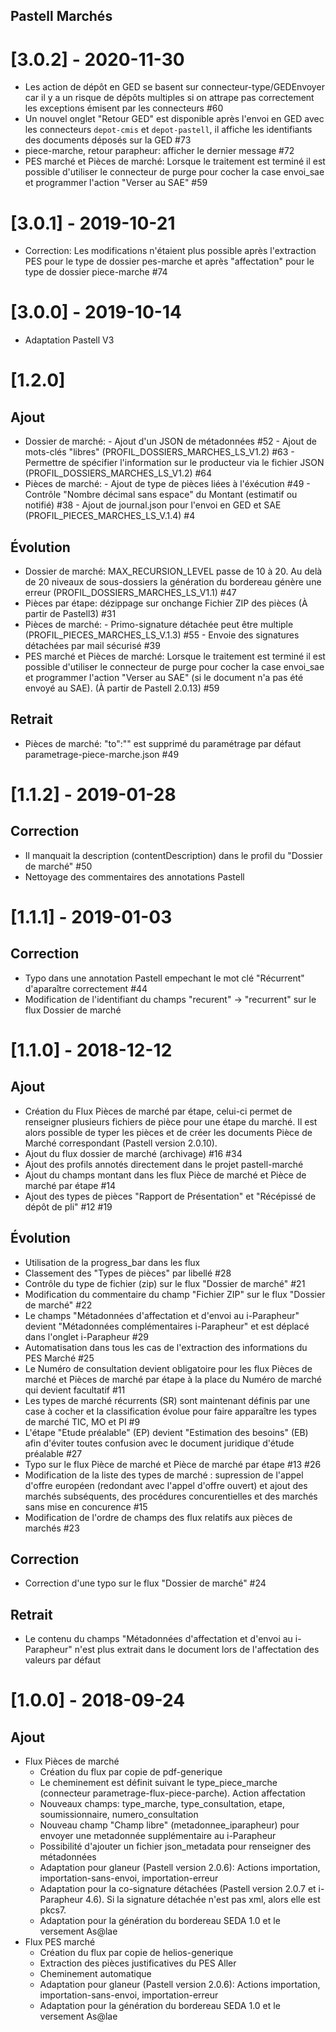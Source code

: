 ## Pastell Marchés

# [3.0.2] - 2020-11-30

- Les action de dépôt en GED se basent sur connecteur-type/GEDEnvoyer car il y a un risque de dépôts multiples si on attrape pas correctement les exceptions émisent par les connecteurs #60
- Un nouvel onglet "Retour GED" est disponible après l'envoi en GED avec les connecteurs `depot-cmis` et `depot-pastell`, il affiche les identifiants des documents déposés sur la GED #73
- piece-marche, retour parapheur: afficher le dernier message #72
- PES marché et Pièces de marché: Lorsque le traitement est terminé il est possible d'utiliser le connecteur de purge pour cocher la case envoi_sae et programmer l'action "Verser au SAE" #59

# [3.0.1] - 2019-10-21

- Correction: Les modifications n'étaient plus possible après l'extraction PES pour le type de dossier pes-marche et après "affectation" pour le type de dossier piece-marche #74

# [3.0.0] - 2019-10-14

- Adaptation Pastell V3

# [1.2.0]

## Ajout

- Dossier de marché:
        - Ajout d'un JSON de métadonnées #52
        - Ajout de mots-clés "libres" (PROFIL_DOSSIERS_MARCHES_LS_V1.2) #63
        - Permettre de spécifier l'information sur le producteur via le fichier JSON (PROFIL_DOSSIERS_MARCHES_LS_V1.2) #64
- Pièces de marché:
        - Ajout de type de pièces liées à l'éxécution #49
        - Contrôle "Nombre décimal sans espace" du Montant (estimatif ou notifié) #38
        - Ajout de journal.json pour l'envoi en GED et SAE (PROFIL_PIECES_MARCHES_LS_V.1.4) #4

## Évolution

- Dossier de marché: MAX_RECURSION_LEVEL passe de 10 à 20. Au delà de 20 niveaux de sous-dossiers la génération du bordereau génère une erreur (PROFIL_DOSSIERS_MARCHES_LS_V1.1) #47
- Pièces par étape: dézippage sur onchange Fichier ZIP des pièces (À partir de Pastell3) #31
- Pièces de marché:
        - Primo-signature détachée peut être multiple (PROFIL_PIECES_MARCHES_LS_V.1.3) #55
        - Envoie des signatures détachées par mail sécurisé #39
- PES marché et Pièces de marché: Lorsque le traitement est terminé il est possible d'utiliser le connecteur de purge pour cocher la case envoi_sae et programmer l'action "Verser au SAE" (si le document n'a pas été envoyé au SAE). (À partir de Pastell 2.0.13) #59

## Retrait

- Pièces de marché: "to":"" est supprimé du paramétrage par défaut parametrage-piece-marche.json #49

# [1.1.2] - 2019-01-28

## Correction

- Il manquait la description (contentDescription) dans le profil du "Dossier de marché" #50
- Nettoyage des commentaires des annotations Pastell

# [1.1.1] - 2019-01-03

## Correction

- Typo dans une annotation Pastell empechant le mot clé "Récurrent" d'aparaître correctement #44
- Modification de l'identifiant du champs "recurent" -> "recurrent" sur le flux Dossier de marché

# [1.1.0] - 2018-12-12

## Ajout

- Création du Flux Pièces de marché par étape, celui-ci permet de renseigner plusieurs fichiers de pièce pour une étape du marché. Il est alors possible de typer les pièces et de créer les documents Pièce de Marché correspondant (Pastell version 2.0.10).
- Ajout du flux dossier de marché (archivage) #16 #34
- Ajout des profils annotés directement dans le projet pastell-marché
- Ajout du champs montant dans les flux Pièce de marché et Pièce de marché par étape #14
- Ajout des types de pièces "Rapport de Présentation" et "Récépissé de dépôt de pli" #12 #19

## Évolution

- Utilisation de la progress_bar dans les flux
- Classement des "Types de pièces" par libellé #28
- Contrôle du type de fichier (zip) sur le flux "Dossier de marché" #21
- Modification du commentaire du champ "Fichier ZIP" sur le flux "Dossier de marché" #22
- Le champs "Métadonnées d'affectation et d'envoi au i-Parapheur" devient "Métadonnées complémentaires i-Parapheur" et est déplacé dans l'onglet i-Parapheur #29
- Automatisation dans tous les cas de l'extraction des informations du PES Marché #25
- Le Numéro de consultation devient obligatoire pour les flux Pièces de marché et Pièces de marché par étape à la place du Numéro de marché qui devient facultatif #11
- Les types de marché récurrents (SR) sont maintenant définis par une case à cocher et la classification évolue pour faire apparaître les types de marché TIC, MO et PI #9
- L'étape "Etude préalable" (EP) devient "Estimation des besoins" (EB) afin d'éviter toutes confusion avec le document juridique d'étude préalable #27
- Typo sur le flux Pièce de marché et Pièce de marché par étape #13 #26
- Modification de la liste des types de marché : supression de l'appel d'offre européen (redondant avec l'appel d'offre ouvert) et ajout des marchés subséquents, des procédures concurentielles et des marchés sans mise en concurence #15
- Modification de l'ordre de champs des flux relatifs aux pièces de marchés #23 

## Correction

- Correction d'une typo sur le flux "Dossier de marché" #24 


## Retrait
- Le contenu du champs "Métadonnées d'affectation et d'envoi au i-Parapheur" n'est plus extrait dans le document lors de l'affectation des valeurs par défaut



# [1.0.0] - 2018-09-24

## Ajout

- Flux Pièces de marché
    - Création du flux par copie de pdf-generique
    - Le cheminement est définit suivant le type_piece_marche (connecteur parametrage-flux-piece-parche). Action affectation
    - Nouveaux champs: type_marche, type_consultation, etape, soumissionnaire, numero_consultation
    - Nouveau champ "Champ libre" (metadonnee_iparapheur) pour envoyer une metadonnée supplémentaire au i-Parapheur
    - Possibilité d'ajouter un fichier json_metadata pour renseigner des métadonnées
    - Adaptation pour glaneur (Pastell version 2.0.6): Actions importation, importation-sans-envoi, importation-erreur
    - Adaptation pour la co-signature détachées (Pastell version 2.0.7 et i-Parapheur 4.6). Si la signature détachée n'est pas xml, alors elle est pkcs7.
    - Adaptation pour la génération du bordereau SEDA 1.0 et le versement As@lae
- Flux PES marché
    - Création du flux par copie de helios-generique
    - Extraction des pièces justificatives du PES Aller
    - Cheminement automatique
    - Adaptation pour glaneur (Pastell version 2.0.6): Actions importation, importation-sans-envoi, importation-erreur
    - Adaptation pour la génération du bordereau SEDA 1.0 et le versement As@lae
    